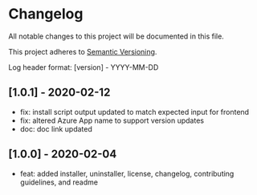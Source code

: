 # Changelog
All notable changes to this project will be documented in this file.

This project adheres to [Semantic Versioning](https://semver.org/spec/v2.0.0.html).

Log header format: [version] - YYYY-MM-DD

## [1.0.1] - 2020-02-12

- fix: install script output updated to match expected input for frontend
- fix: altered Azure App name to support version updates
- doc: doc link updated

## [1.0.0] - 2020-02-04

- feat: added installer, uninstaller, license, changelog, contributing guidelines, and readme
